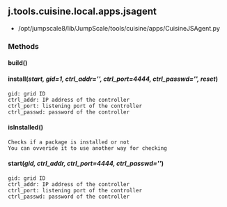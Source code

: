 <!-- toc -->
## j.tools.cuisine.local.apps.jsagent

- /opt/jumpscale8/lib/JumpScale/tools/cuisine/apps/CuisineJSAgent.py

### Methods

#### build() 

#### install(*start, gid=1, ctrl_addr='', ctrl_port=4444, ctrl_passwd='', reset*) 

```
gid: grid ID
ctrl_addr: IP address of the controller
ctrl_port: listening port of the controller
ctrl_passwd: password of the controller

```

#### isInstalled() 

```
Checks if a package is installed or not
You can ovveride it to use another way for checking

```

#### start(*gid, ctrl_addr, ctrl_port=4444, ctrl_passwd=''*) 

```
gid: grid ID
ctrl_addr: IP address of the controller
ctrl_port: listening port of the controller
ctrl_passwd: password of the controller

```

